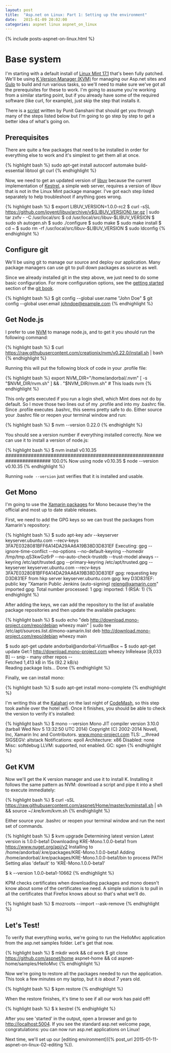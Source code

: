 ```yaml
---
layout: post
title:  "Asp.net on Linux: Part 1: Setting up the environment"
date:   2015-01-09 20:02:00
categories: aspnet linux aspnet_on_linux
---
```

{% include posts-aspnet-on-linux.html %}

Base system
===========

I'm starting with a default install of [Linux Mint 17.1](http://linuxmint.com/) that's been fully patched.  We'll be using [K Version Manager (KVM)](https://github.com/aspnet/Home/wiki/version-manager) for managing our Asp.net sites and [Gulp](http://gulpjs.com/) to build and run various tasks, so we'll need to make sure we've got all the prerequisites for these to work.  I'm going to assume you're working from a similar starting point, but if you already have some of the required software (like curl, for example), just skip the step that installs it.

There is a [script](http://www.ganshani.com/blog/2014/12/shell-script-to-setup-net-on-linux/) written by Punit Ganshani that should get you through many of the steps listed below but I'm going to go step by step to get a better idea of what's going on.

Prerequisites
-------------

There are quite a few packages that need to be installed in order for everything else to work and it's simplest to get them all at once.  

{% highlight bash %}
sudo apt-get install autoconf automake build-essential libtool git curl
{% endhighlight %}

Now, we need to get an updated version of [libuv](https://github.com/libuv/libuv) because the current implementation of [Kestrel](https://github.com/aspnet/KestrelHttpServer), a simple web server, requires a version of libuv that is not in the Linux Mint package manager.  I've got each step listed separately to help troubleshoot if anything goes wrong.

{% highlight bash %}
$ export LIBUV_VERSION=1.0.0-rc2
$ curl -sSL https://github.com/joyent/libuv/archive/v${LIBUV_VERSION}.tar.gz | sudo tar zxfv - -C /usr/local/src
$ cd /usr/local/src/libuv-$LIBUV_VERSION
$ sudo sh autogen.sh 
$ sudo ./configure
$ sudo make
$ sudo make install
$ cd ~
$ sudo rm -rf /usr/local/src/libuv-$LIBUV_VERSION
$ sudo ldconfig
{% endhighlight %}

Configure git
-----------

We'll be using git to manage our source and deploy our application.  Many package managers can use git to pull down packages as source as well.

Since we already installed git in the step above, we just need to do some basic configuration. For more configuration options, see the [getting started](http://git-scm.com/book/en/v2/Getting-Started-First-Time-Git-Setup) section of the [git book](http://git-scm.com/book/en/v2).

{% highlight bash %}
$ git config --global user.name "John Doe"
$ git config --global user.email johndoe@example.com
{% endhighlight %}

Get Node.js
-----------

I prefer to use [NVM](https://github.com/creationix/nvm) to manage node.js, and to get it you should run the following command:

{% highlight bash %}
$ curl https://raw.githubusercontent.com/creationix/nvm/v0.22.0/install.sh | bash
{% endhighlight %}

Running this will put the following block of code in your .profile file:

{% highlight bash %}
export NVM_DIR="/home/andorbal/.nvm"
[ -s "$NVM_DIR/nvm.sh" ] && . "$NVM_DIR/nvm.sh"  # This loads nvm
{% endhighlight %}

This only gets executed if you run a login shell, which Mint does not do by default.  So I move those two lines out of my .profile and into my .bashrc file.  Since .profile executes .bashrc, this seems pretty safe to do.  Either source your .bashrc file or reopen your terminal window and run:

{% highlight bash %}
$ nvm --version
0.22.0
{% endhighlight %}

You should see a version number if everything installed correctly.  Now we can use it to install a version of node.js:

{% highlight bash %}
$ nvm install v0.10.35
######################################################################## 100.0%
Now using node v0.10.35
$ node --version
v0.10.35
{% endhighlight %}

Running `node --version` just verifies that it is installed and usable.

Get Mono
--------

I'm going to use the [Xamarin packages](http://www.mono-project.com/docs/getting-started/install/linux/#debian-ubuntu-and-derivatives) for Mono because they're the official and most up to date stable releases.

First, we need to add the GPG keys so we can trust the packages from Xamarin's repository:

{% highlight bash %}
$ sudo apt-key adv --keyserver keyserver.ubuntu.com --recv-keys 3FA7E0328081BFF6A14DA29AA6A19B38D3D831EF
Executing: gpg --ignore-time-conflict --no-options --no-default-keyring --homedir /tmp/tmp.qS3kwGz6rP --no-auto-check-trustdb --trust-model always --keyring /etc/apt/trusted.gpg --primary-keyring /etc/apt/trusted.gpg --keyserver keyserver.ubuntu.com --recv-keys 3FA7E0328081BFF6A14DA29AA6A19B38D3D831EF
gpg: requesting key D3D831EF from hkp server keyserver.ubuntu.com
gpg: key D3D831EF: public key "Xamarin Public Jenkins (auto-signing) <releng@xamarin.com>" imported
gpg: Total number processed: 1
gpg:               imported: 1  (RSA: 1)
{% endhighlight %}

After adding the keys, we can add the repository to the list of available package repositories and then update the available packages:

{% highlight bash %}
$ sudo echo "deb http://download.mono-project.com/repo/debian wheezy main" | sudo tee /etc/apt/sources.list.d/mono-xamarin.list
deb http://download.mono-project.com/repo/debian wheezy main

$ sudo apt-get update
andorbal@andorbal-VirtualBox ~ $ sudo apt-get update
Get:1 http://download.mono-project.com wheezy InRelease [8,033 B]
-- snip - many other repos --             
Fetched 1,413 kB in 15s (92.2 kB/s)                                            
Reading package lists... Done
{% endhighlight %}

Finally, we can install mono:

{% highlight bash %}
$ sudo apt-get install mono-complete
{% endhighlight %}

I'm writing this at the [Kalahari](http://www.kalahariresorts.com/ohio) on the last night of [CodeMash](http://www.codemash.org), so this step took awhile over the hotel wifi.  Once it finishes, you should be able to check the version to verify it's installed:

{% highlight bash %}
$ mono --version
Mono JIT compiler version 3.10.0 (tarball Wed Nov  5 13:32:50 UTC 2014)
Copyright (C) 2002-2014 Novell, Inc, Xamarin Inc and Contributors. www.mono-project.com
  TLS:           __thread
  SIGSEGV:       altstack
  Notifications: epoll
  Architecture:  x86
  Disabled:      none
  Misc:          softdebug 
  LLVM:          supported, not enabled.
  GC:            sgen
{% endhighlight %}

Get KVM
-------

Now we'll get the K version manager and use it to install K. Installing it follows the same pattern as NVM: download a script and pipe it into a shell to execute immediately:

{% highlight bash %}
$ curl -sSL https://raw.githubusercontent.com/aspnet/Home/master/kvminstall.sh | sh && source ~/.kre/kvm/kvm.sh
{% endhighlight %}

Either source your .bashrc or reopen your terminal window and run the next set of commands.

{% highlight bash %}
$ kvm upgrade
Determining latest version
Latest version is 1.0.0-beta1
Downloading KRE-Mono.1.0.0-beta1 from https://www.nuget.org/api/v2
Installing to /home/andorbal/.kre/packages/KRE-Mono.1.0.0-beta1
Adding /home/andorbal/.kre/packages/KRE-Mono.1.0.0-beta1/bin to process PATH
Setting alias 'default' to 'KRE-Mono.1.0.0-beta1'

$ k --version
1.0.0-beta1-10662
{% endhighlight %}

KPM checks certificates when downloading packages and mono doesn't know about some of the certificates we need. A simple solution is to pull in all the certificates that Firefox knows about so that's what we'll do.

{% highlight bash %}
$ mozroots --import --ask-remove
{% endhighlight %}

Let's Test!
-----------

To verify that everything works, we're going to run the HelloMvc application from the asp.net samples folder.  Let's get that now.

{% highlight bash %}
$ mkdir work && cd work
$ git clone https://github.com/aspnet/home aspnet-home && cd aspnet-home/samples/HelloMvc
{% endhighlight %}

Now we're going to restore all the packages needed to run the application.  This took a few minutes on my laptop, but it _is_ about 7 years old.

{% highlight bash %}
$ kpm restore
{% endhighlight %}

When the restore finishes, it's time to see if all our work has paid off!

{% highlight bash %}
$ k kestrel
{% endhighlight %}

After you see 'started' in the output, open a browser and go to [http://localhost:5004](http://localhost:5004).  If you see the standard asp.net welcome page, congratulations: you can now run asp.net applications on Linux!  

Next time, we'll set up our [editing environment]({% post_url 2015-01-11-aspnet-on-linux-02-editing %}).